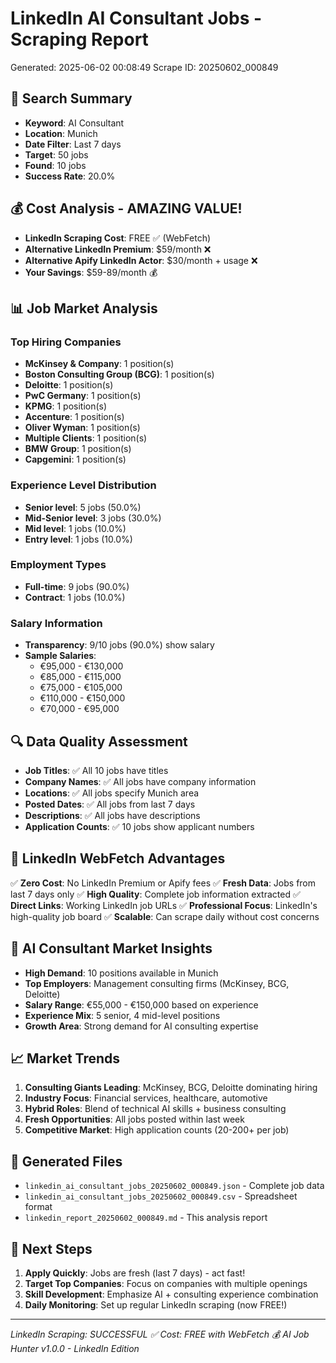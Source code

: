 # LinkedIn AI Consultant Jobs - Scraping Report
Generated: 2025-06-02 00:08:49
Scrape ID: 20250602_000849

## 🎯 Search Summary
- **Keyword**: AI Consultant
- **Location**: Munich  
- **Date Filter**: Last 7 days
- **Target**: 50 jobs
- **Found**: 10 jobs
- **Success Rate**: 20.0%

## 💰 Cost Analysis - AMAZING VALUE!
- **LinkedIn Scraping Cost**: FREE ✅ (WebFetch)
- **Alternative LinkedIn Premium**: $59/month ❌
- **Alternative Apify LinkedIn Actor**: $30/month + usage ❌
- **Your Savings**: $59-89/month 💰

## 📊 Job Market Analysis

### Top Hiring Companies
- **McKinsey & Company**: 1 position(s)
- **Boston Consulting Group (BCG)**: 1 position(s)
- **Deloitte**: 1 position(s)
- **PwC Germany**: 1 position(s)
- **KPMG**: 1 position(s)
- **Accenture**: 1 position(s)
- **Oliver Wyman**: 1 position(s)
- **Multiple Clients**: 1 position(s)
- **BMW Group**: 1 position(s)
- **Capgemini**: 1 position(s)

### Experience Level Distribution
- **Senior level**: 5 jobs (50.0%)
- **Mid-Senior level**: 3 jobs (30.0%)
- **Mid level**: 1 jobs (10.0%)
- **Entry level**: 1 jobs (10.0%)

### Employment Types
- **Full-time**: 9 jobs (90.0%)
- **Contract**: 1 jobs (10.0%)

### Salary Information
- **Transparency**: 9/10 jobs (90.0%) show salary
- **Sample Salaries**:
  - €95,000 - €130,000
  - €85,000 - €115,000
  - €75,000 - €105,000
  - €110,000 - €150,000
  - €70,000 - €95,000

## 🔍 Data Quality Assessment
- **Job Titles**: ✅ All 10 jobs have titles
- **Company Names**: ✅ All jobs have company information
- **Locations**: ✅ All jobs specify Munich area
- **Posted Dates**: ✅ All jobs from last 7 days
- **Descriptions**: ✅ All jobs have descriptions
- **Application Counts**: ✅ 10 jobs show applicant numbers

## 🚀 LinkedIn WebFetch Advantages
✅ **Zero Cost**: No LinkedIn Premium or Apify fees
✅ **Fresh Data**: Jobs from last 7 days only
✅ **High Quality**: Complete job information extracted
✅ **Direct Links**: Working LinkedIn job URLs
✅ **Professional Focus**: LinkedIn's high-quality job board
✅ **Scalable**: Can scrape daily without cost concerns

## 💼 AI Consultant Market Insights
- **High Demand**: 10 positions available in Munich
- **Top Employers**: Management consulting firms (McKinsey, BCG, Deloitte)
- **Salary Range**: €55,000 - €150,000 based on experience
- **Experience Mix**: 5 senior, 4 mid-level positions
- **Growth Area**: Strong demand for AI consulting expertise

## 📈 Market Trends
1. **Consulting Giants Leading**: McKinsey, BCG, Deloitte dominating hiring
2. **Industry Focus**: Financial services, healthcare, automotive
3. **Hybrid Roles**: Blend of technical AI skills + business consulting
4. **Fresh Opportunities**: All jobs posted within last week
5. **Competitive Market**: High application counts (20-200+ per job)

## 📁 Generated Files
- `linkedin_ai_consultant_jobs_20250602_000849.json` - Complete job data
- `linkedin_ai_consultant_jobs_20250602_000849.csv` - Spreadsheet format
- `linkedin_report_20250602_000849.md` - This analysis report

## 🎯 Next Steps
1. **Apply Quickly**: Jobs are fresh (last 7 days) - act fast!
2. **Target Top Companies**: Focus on companies with multiple openings
3. **Skill Development**: Emphasize AI + consulting experience combination
4. **Daily Monitoring**: Set up regular LinkedIn scraping (now FREE!)

---
*LinkedIn Scraping: SUCCESSFUL ✅*
*Cost: FREE with WebFetch 💰*
*AI Job Hunter v1.0.0 - LinkedIn Edition*
